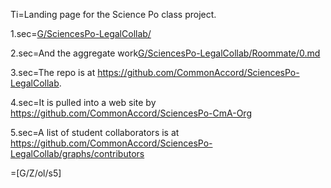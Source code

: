 Ti=Landing page for the Science Po class project.

1.sec=<a href="index.php?action=list&file=G/SciencesPo-LegalCollab/">G/SciencesPo-LegalCollab/</a>

2.sec=And the aggregate work<a href="index.php?action=doc&file=G/SciencesPo-LegalCollab/Roommate/0.md">G/SciencesPo-LegalCollab/Roommate/0.md</a>

3.sec=The repo is at https://github.com/CommonAccord/SciencesPo-LegalCollab.

4.sec=It is pulled into a web site by https://github.com/CommonAccord/SciencesPo-CmA-Org

5.sec=A list of student collaborators is at https://github.com/CommonAccord/SciencesPo-LegalCollab/graphs/contributors

=[G/Z/ol/s5]

